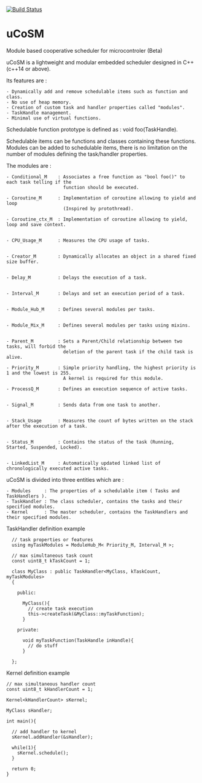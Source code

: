 [![Build Status](https://travis-ci.com/ThomasAUB/uCoSM.svg?branch=master)](https://travis-ci.com/ThomasAUB/uCoSM)

# uCoSM
Module based cooperative scheduler for microcontroler (Beta)

  uCoSM is a lightweight and modular embedded scheduler designed in C++ (c++14 or above). 
  
  Its features are :
  
    - Dynamically add and remove schedulable items such as function and class.
    - No use of heap memory.
    - Creation of custom task and handler properties called "modules".
    - TaskHandle management.
    - Minimal use of virtual functions.
  
  
  
  Schedulable function prototype is defined as : void foo(TaskHandle). 
  
  
  Schedulable items can be functions and classes containing these functions. 
  Modules can be added to schedulable items, there is no limitation on the number of modules defining the task/handler
  properties.
  
  The modules are :
      
    - Conditional_M    : Associates a free function as "bool foo()" to each task telling if the
                         function should be executed.
    
    - Coroutine_M      : Implementation of coroutine allowing to yield and loop
                         (Inspired by protothread).
    
    - Coroutine_ctx_M  : Implementation of coroutine allowing to yield, loop and save context.
    
    
    - CPU_Usage_M      : Measures the CPU usage of tasks.
    
    
    - Creator_M        : Dynamically allocates an object in a shared fixed size buffer.
    
    
    - Delay_M          : Delays the execution of a task.
    
    
    - Interval_M       : Delays and set an execution period of a task.
    
    
    - Module_Hub_M     : Defines several modules per tasks.
    
    
    - Module_Mix_M     : Defines several modules per tasks using mixins.
    
    
    - Parent_M         : Sets a Parent/Child relationship between two tasks, will forbid the
                         deletion of the parent task if the child task is alive. 
                          
    - Priority_M       : Simple priority handling, the highest priority is 1 and the lowest is 255.
                         A kernel is required for this module.
        
    - ProcessQ_M       : Defines an execution sequence of active tasks.
    
    
    - Signal_M         : Sends data from one task to another.
    
    
    - Stack_Usage      : Measures the count of bytes written on the stack after the execution of a task.
    
    
    - Status_M         : Contains the status of the task (Running, Started, Suspended, Locked).
            
            
    - LinkedList_M     : Automatically updated linked list of chronologically executed active tasks.
    
   
   
  

  uCoSM is divided into three entities which are :
  
    - Modules     : The properties of a schedulable item ( Tasks and TaskHandlers ).
    - TaskHandler : The class scheduler, contains the tasks and their specified modules.
    - Kernel      : The master scheduler, contains the TaskHandlers and their specified modules.
          
        
TaskHandler definition example

      // task properties or features
      using myTaskModules = ModuleHub_M< Priority_M, Interval_M >;
      
      // max simultaneous task count
      const uint8_t kTaskCount = 1;

      class MyClass : public TaskHandler<MyClass, kTaskCount, myTaskModules>
      {
      
        public:
        
          MyClass(){
            // create task execution
            this->createTask(&MyClass::myTaskFunction);
          }
        
        private:
        
          void myTaskFunction(TaskHandle inHandle){
            // do stuff
          }
          
      };
    
Kernel definition example

    // max simultaneous handler count
    const uint8_t kHandlerCount = 1;
    
    Kernel<kHandlerCount> sKernel;
    
    MyClass sHandler;
    
    int main(){
    
      // add handler to kernel
      sKernel.addHandler(&sHandler);
      
      while(1){
        sKernel.schedule();
      }
      
      return 0;
    }
